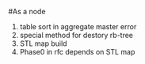 <html>

#As a node 
<ol>
<li>table sort in aggregate master error </li>
<li>special method for destory rb-tree   </li>
<li>STL map build</li>
<li>Phase0 in rfc depends on STL map </li>
</ol>

</html>
